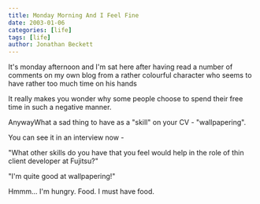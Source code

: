 ```yaml
---
title: Monday Morning And I Feel Fine
date: 2003-01-06
categories: [life]
tags: [life]
author: Jonathan Beckett
---
```


It's monday afternoon and I'm sat here after having read a number of comments on my own blog from a rather colourful character who seems to have rather too much time on his hands 

It really makes you wonder why some people choose to spend their free time in such a negative manner.

AnywayWhat a sad thing to have as a "skill" on your CV - "wallpapering".

You can see it in an interview now -

"What other skills do you have that you feel would help in the role of thin client developer at Fujitsu?"

"I'm quite good at wallpapering!"

Hmmm... I'm hungry. Food. I must have food.